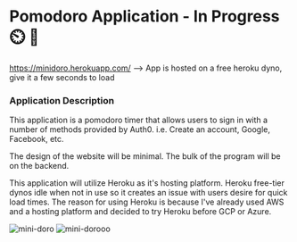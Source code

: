 # Pomodoro Application - In Progress⏲️ 🍅

https://minidoro.herokuapp.com/ --> App is hosted on a free heroku dyno, give it a few seconds to load



### Application Description
This application is a pomodoro timer that allows users to sign in with a number of methods provided by Auth0. i.e. Create an account, Google, Facebook, etc.

The design of the website will be minimal. The bulk of the program will be on the backend. 

This application will utilize Heroku as it's hosting platform. Heroku free-tier dynos idle when not in use so it creates an issue with users desire for quick load times. The reason for using Heroku is because I've already used AWS and a hosting platform and decided to try Heroku before GCP or Azure. 


![mini-doro](https://user-images.githubusercontent.com/64183136/132799144-432eadce-095d-48fe-8847-ffbf76701024.jpg)
![mini-dorooo](https://user-images.githubusercontent.com/64183136/132799148-0c90f3b8-da0f-43cd-9c9d-bbd100919575.jpg)


